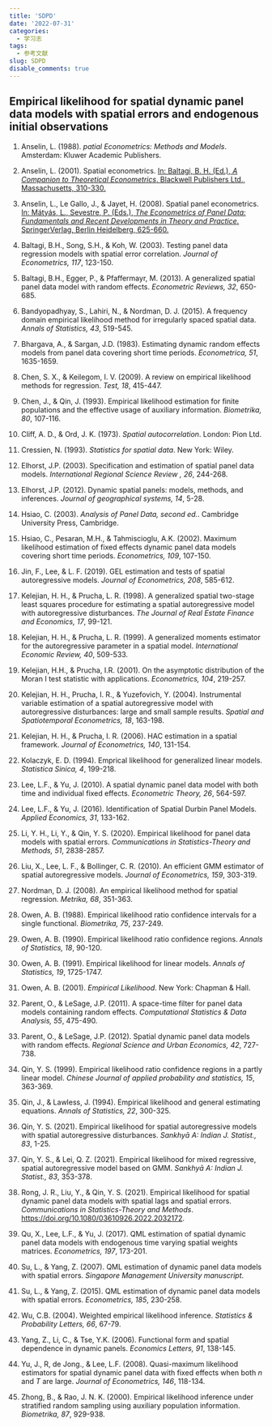 ```yaml
---
title: 'SDPD'
date: '2022-07-31'
categories:
  - 学习志
tags:
  - 参考文献
slug: SDPD
disable_comments: true
---
```



## Empirical likelihood for spatial dynamic panel data models with spatial errors and endogenous initial observations

1. Anselin, L. (1988). _patial Econometrics: Methods and Models_. Amsterdam: Kluwer Academic Publishers.

1. Anselin, L. (2001). Spatial econometrics. [In: Baltagi, B. H. (Ed.), _A Companion to Theoretical Econometrics_. Blackwell Publishers Ltd., Massachusetts, 310-330.](http://www.onacademic.com/detail/journal_1000039480956210_65cc.html)

1. Anselin, L., Le Gallo, J., & Jayet, H. (2008). Spatial panel econometrics. [In: Mátyás, L., Sevestre, P. (Eds.), _The Econometrics of Panel Data: Fundamentals and Recent Developments in Theory and Practice_. SpringerVerlag, Berlin Heidelberg, 625-660.](http://library.oum.edu.my/oumlib/content/catalog/691963)

1. Baltagi, B.H., Song, S.H., & Koh, W. (2003). Testing panel data regression models with spatial error correlation. _Journal of Econometrics, 117_, 123-150.

1. Baltagi, B.H., Egger, P., & Pfaffermayr, M. (2013). A generalized spatial panel data model with random effects. _Econometric Reviews, 32_, 650-685.

1. Bandyopadhyay, S., Lahiri, N., & Nordman, D. J. (2015). A frequency domain empirical likelihood method for irregularly spaced spatial data. _Annals of Statistics, 43_, 519-545.

1. Bhargava, A., & Sargan, J.D. (1983). Estimating dynamic random effects models from panel data covering short time periods. _Econometrica, 51_, 1635-1659.

1. Chen, S. X., & Keilegom, I. V. (2009). A review on empirical likelihood methods for regression. _Test, 18_, 415-447.

1. Chen, J., & Qin, J. (1993). Empirical likelihood estimation for finite populations and the effective usage of auxiliary information. _Biometrika, 80_, 107-116.

1. Cliff, A. D., & Ord, J. K. (1973). _Spatial autocorrelation_. London: Pion Ltd.

1. Cressien, N. (1993). _Statistics for spatial data_. New York: Wiley.

1. Elhorst, J.P. (2003). Specification and estimation of spatial panel data models. _International Regional Science Review , 26_, 244-268.

1. Elhorst, J.P. (2012). Dynamic spatial panels: models, methods, and inferences. _Journal of geographical systems, 14_, 5-28.

1. Hsiao, C. (2003). _Analysis of Panel Data, second ed._. Cambridge University Press, Cambridge.

1. Hsiao, C., Pesaran, M.H., & Tahmiscioglu, A.K. (2002). Maximum likelihood estimation
of fixed effects dynamic panel data models covering short time periods. _Econometrics, 109_, 107-150.

1. Jin, F., Lee, & L. F. (2019). GEL estimation and tests of spatial autoregressive models. _Journal of Econometrics, 208_, 585-612.

1. Kelejian, H. H., & Prucha, L. R. (1998). A generalized spatial two-stage least squares procedure for estimating a spatial autoregressive model with autoregressive disturbances. _The Journal of Real Estate Finance and Economics, 17_, 99-121.

1. Kelejian, H. H., & Prucha, L. R. (1999). A generalized moments estimator for the autoregressive parameter in a spatial model. _International Economic Review, 40_, 509-533.

1. Kelejian, H.H., & Prucha, I.R. (2001). On the asymptotic distribution of the Moran I test statistic with applications. _Econometrics, 104_, 219-257.

1. Kelejian, H. H., Prucha, I. R., & Yuzefovich, Y. (2004). Instrumental variable estimation of a spatial autoregressive model with autoregressive disturbances: large and small sample results. _Spatial and Spatiotemporal Econometrics, 18_, 163-198.

1. Kelejian, H. H., & Prucha, I. R. (2006). HAC estimation in a spatial framework. _Journal of Econometrics, 140_, 131-154.

1. Kolaczyk, E. D. (1994). Emprical likelihood for generalized linear models. _Statistica Sinica, 4_, 199-218.

1. Lee, L.F., & Yu, J. (2010). A spatial dynamic panel data model with both time and individual fixed effects. _Econometric Theory, 26_, 564-597.

1. Lee, L.F., & Yu, J. (2016). Identification of Spatial Durbin Panel Models. _Applied Economics, 31_, 133-162.

1. Li, Y. H., Li, Y., & Qin, Y. S. (2020). Empirical likelihood for panel data models with spatial errors. _Communications in Statistics-Theory and Methods, 51_, 2838-2857.

1. Liu, X., Lee, L. F., & Bollinger, C. R. (2010). An efficient GMM estimator of spatial autoregressive models. _Journal of Econometrics, 159_, 303-319.

1. Nordman, D. J. (2008). An empirical likelihood method for spatial regression. _Metrika, 68_, 351-363.

1. Owen, A. B. (1988).  Empirical likelihood ratio confidence intervals for a single functional. _Biometrika, 75_, 237-249.

1. Owen, A. B. (1990). Empirical likelihood ratio confidence regions. _Annals of Statistics, 18_, 90-120.

1. Owen, A. B. (1991). Empirical likelihood for linear models. _Annals of Statistics, 19_, 1725-1747.

1. Owen, A. B. (2001). _Empirical Likelihood_. New York: Chapman & Hall.

1. Parent, O., & LeSage, J.P. (2011). A space-time filter for panel data models containing random effects. _Computational Statistics & Data Analysis, 55_, 475-490.

1. Parent, O., & LeSage, J.P. (2012). Spatial dynamic panel data models with random effects. _Regional Science and Urban Economics, 42_, 727-738.

1. Qin, Y. S. (1999). Empirical likelihood ratio confidence regions in a partly linear model. _Chinese Journal of applied probability and statistics, 15_, 363-369.

1. Qin, J., & Lawless, J. (1994). Empirical likelihood and general estimating equations. _Annals of Statistics, 22_, 300-325.

1. Qin, Y. S. (2021). Empirical likelihood for spatial autoregressive models with spatial autoregressive disturbances. _Sankhyā A: Indian J. Statist., 83_, 1-25.

1. Qin, Y. S., & Lei, Q. Z. (2021). Empirical likelihood for mixed regressive, spatial autoregressive model based on GMM. _Sankhyā A: Indian J. Statist., 83_, 353-378.

1. Rong, J. R., Liu, Y., & Qin, Y. S. (2021). Empirical likelihood for spatial dynamic panel data models with spatial lags and spatial errors. _Communications in Statistics-Theory and Methods_. <https://doi.org/10.1080/03610926.2022.2032172>.

1. Qu, X., Lee, L.F., & Yu, J. (2017). QML estimation of spatial dynamic panel data models with endogenous time varying spatial weights matrices. _Econometrics, 197_, 173-201.

1. Su, L., & Yang, Z. (2007). QML estimation of dynamic panel data models with spatial errors. _Singapore Management University manuscript_.

1. Su, L., & Yang, Z. (2015). QML estimation of dynamic panel data models with spatial errors. _Econometrics, 185_, 230-258.

1. Wu, C.B. (2004). Weighted empirical likelihood inference. _Statistics & Probability Letters, 66_, 67-79.

1. Yang, Z., Li, C., & Tse, Y.K. (2006). Functional form and spatial dependence in dynamic panels. _Economics Letters, 91_, 138-145.

1. Yu, J., R, de Jong., & Lee, L.F. (2008). Quasi-maximum likelihood estimators for spatial dynamic panel data with fixed effects when both _n_ and _T_ are large. _Journal of Econometrics, 146_, 118-134.

1. Zhong, B., & Rao, J. N. K. (2000). Empirical likelihood inference under stratified random sampling using auxiliary population information. _Biometrika, 87_, 929-938.